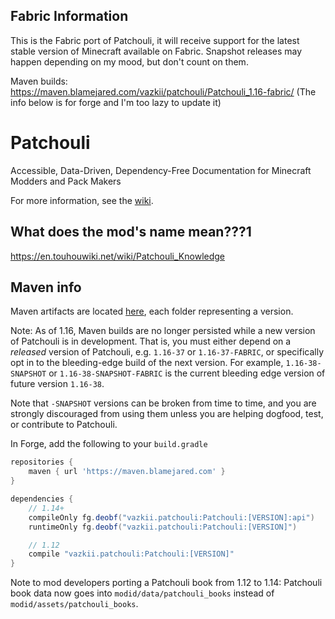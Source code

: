 ## Fabric Information
This is the Fabric port of Patchouli, it will receive support for the latest stable version of Minecraft available on Fabric.
Snapshot releases may happen depending on my mood, but don't count on them.

Maven builds: https://maven.blamejared.com/vazkii/patchouli/Patchouli_1.16-fabric/
(The info below is for forge and I'm too lazy to update it)

# Patchouli
Accessible, Data-Driven, Dependency-Free Documentation for Minecraft Modders and Pack Makers

For more information, see the [wiki](https://github.com/Vazkii/Patchouli/wiki).

## What does the mod's name mean???1
https://en.touhouwiki.net/wiki/Patchouli_Knowledge

## Maven info

Maven artifacts are located [here](https://maven.blamejared.com/vazkii/patchouli/Patchouli/), each folder representing a version.

Note: As of 1.16, Maven builds are no longer persisted while a new version of Patchouli is in development.
That is, you must either depend on a *released* version of Patchouli, e.g. `1.16-37` or `1.16-37-FABRIC`, or specifically opt in to the bleeding-edge
build of the next version. For example, `1.16-38-SNAPSHOT` or `1.16-38-SNAPSHOT-FABRIC` is the current bleeding edge version of future version `1.16-38`.

Note that `-SNAPSHOT` versions can be broken from time to time, and you are strongly discouraged from using them unless you are helping dogfood, test, or contribute to Patchouli.

In Forge, add the following to your `build.gradle`
```gradle
repositories {
    maven { url 'https://maven.blamejared.com' }
}

dependencies {
    // 1.14+
    compileOnly fg.deobf("vazkii.patchouli:Patchouli:[VERSION]:api")
    runtimeOnly fg.deobf("vazkii.patchouli:Patchouli:[VERSION]")

    // 1.12
    compile "vazkii.patchouli:Patchouli:[VERSION]"
}
```

Note to mod developers porting a Patchouli book from 1.12 to 1.14: Patchouli book data now goes into `modid/data/patchouli_books` instead of `modid/assets/patchouli_books`.
